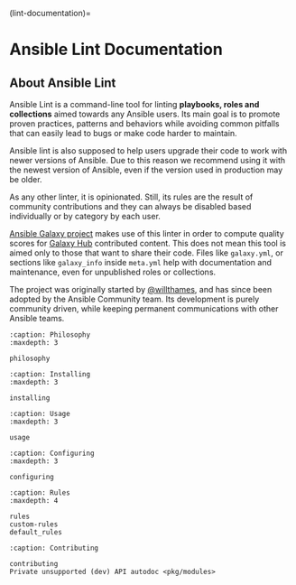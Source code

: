 (lint-documentation)=

# Ansible Lint Documentation

## About Ansible Lint

Ansible Lint is a command-line tool for linting **playbooks, roles and
collections** aimed towards any Ansible users. Its main goal is to promote
proven practices, patterns and behaviors while avoiding common pitfalls that
can easily lead to bugs or make code harder to maintain.

Ansible lint is also supposed to help users upgrade their code to work with
newer versions of Ansible. Due to this reason we recommend using it with
the newest version of Ansible, even if the version used in production may be
older.

As any other linter, it is opinionated. Still, its rules are the result of
community contributions and they can always be disabled based individually or
by category by each user.

[Ansible Galaxy project](https://github.com/ansible/galaxy/) makes use of
this linter in order to compute quality scores for [Galaxy Hub](https://galaxy.ansible.com)
contributed content. This does not mean this tool is aimed only to those
that want to share their code. Files like `galaxy.yml`, or sections like
`galaxy_info` inside `meta.yml` help with documentation and maintenance,
even for unpublished roles or collections.

The project was originally started by [@willthames](https://github.com/willthames/),
and has since been adopted by the Ansible Community team. Its development is
purely community driven, while keeping permanent communications with other
Ansible teams.

```{toctree}
:caption: Philosophy
:maxdepth: 3

philosophy
```

```{toctree}
:caption: Installing
:maxdepth: 3

installing
```

```{toctree}
:caption: Usage
:maxdepth: 3

usage
```

```{toctree}
:caption: Configuring
:maxdepth: 3

configuring
```

```{toctree}
:caption: Rules
:maxdepth: 4

rules
custom-rules
default_rules
```

```{toctree}
:caption: Contributing

contributing
Private unsupported (dev) API autodoc <pkg/modules>
```
